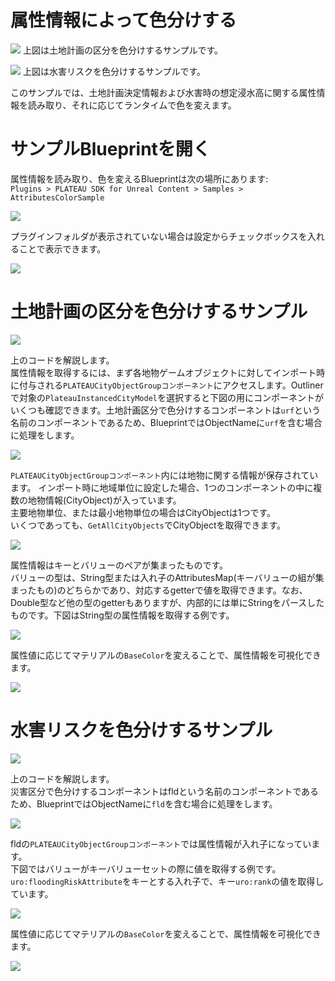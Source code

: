 # 属性情報によって色分けする

![](../resources/manual/changeColorByAttrs/AttributeColorSampleUrbanPlanning.png)
上図は土地計画の区分を色分けするサンプルです。

![](../resources/manual/changeColorByAttrs/AttributeColorSampleFlood.png)
上図は水害リスクを色分けするサンプルです。  
  
このサンプルでは、土地計画決定情報および水害時の想定浸水高に関する属性情報を読み取り、それに応じてランタイムで色を変えます。  

# サンプルBlueprintを開く

属性情報を読み取り、色を変えるBlueprintは次の場所にあります:<br>
`Plugins > PLATEAU SDK for Unreal Content > Samples > AttributesColorSample`

![](../resources/manual/changeColorByAttrs/SampleBP.png)

プラグインフォルダが表示されていない場合は設定からチェックボックスを入れることで表示できます。  

![](../resources/manual/changeColorByAttrs/ShowPluginContent.png)  

# 土地計画の区分を色分けするサンプル

![](../resources/manual/changeColorByAttrs/ShowUrbanPlanningUI.png)  

上のコードを解説します。  
属性情報を取得するには、まず各地物ゲームオブジェクトに対してインポート時に付与される`PLATEAUCityObjectGroupコンポーネント`にアクセスします。Outlinerで対象の`PlateauInstancedCityModel`を選択すると下図の用にコンポーネントがいくつも確認できます。土地計画区分で色分けするコンポーネントは`urf`という名前のコンポーネントであるため、BlueprintではObjectNameに`urf`を含む場合に処理をします。  

![](../resources/manual/changeColorByAttrs/PlateauInstancedCityModel.png)  

`PLATEAUCityObjectGroupコンポーネント`内には地物に関する情報が保存されています。
インポート時に地域単位に設定した場合、1つのコンポーネントの中に複数の地物情報(CityObject)が入っています。  
主要地物単位、または最小地物単位の場合はCityObjectは1つです。  
いくつであっても、`GetAllCityObjects`でCityObjectを取得できます。  

![](../resources/manual/changeColorByAttrs/GetAllRootCityObjects.png)  

属性情報はキーとバリューのペアが集まったものです。  
バリューの型は、String型または入れ子のAttributesMap(キーバリューの組が集まったもの)のどちらかであり、対応するgetterで値を取得できます。なお、Double型など他の型のgetterもありますが、内部的には単にStringをパースしたものです。下図はString型の属性情報を取得する例です。

![](../resources/manual/changeColorByAttrs/AttributeMap.png)  

属性値に応じてマテリアルの`BaseColor`を変えることで、属性情報を可視化できます。

![](../resources/manual/changeColorByAttrs/Urf_Material.png)    

# 水害リスクを色分けするサンプル

![](../resources/manual/changeColorByAttrs/ShowFloodUI.png)  

上のコードを解説します。  
災害区分で色分けするコンポーネントはfldという名前のコンポーネントであるため、BlueprintではObjectNameに`fld`を含む場合に処理をします。  

![](../resources/manual/changeColorByAttrs/Fld_PLATEAUCityObjectGroup.png)  

fldの`PLATEAUCityObjectGroupコンポーネント`では属性情報が入れ子になっています。  
下図ではバリューがキーバリューセットの際に値を取得する例です。  
`uro:floodingRiskAttribute`をキーとする入れ子で、キー`uro:rank`の値を取得しています。

![](../resources/manual/changeColorByAttrs/NestAttributeMap.png)  

属性値に応じてマテリアルの`BaseColor`を変えることで、属性情報を可視化できます。

![](../resources/manual/changeColorByAttrs//Fld_Material.png)  
